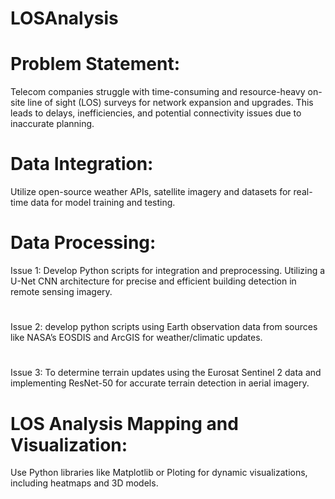 # LOSAnalysis

# Problem Statement: 
Telecom companies struggle with time-consuming and resource-heavy on-site line of sight (LOS) surveys for network expansion and upgrades. This leads to delays, inefficiencies, and potential connectivity issues due to inaccurate planning.


# Data Integration: 
Utilize open-source weather APIs, satellite imagery and datasets for real-time data for model training and testing.
# Data Processing:
Issue 1:   Develop Python scripts for integration and preprocessing.
Utilizing a U-Net CNN architecture for precise and efficient building detection in remote sensing imagery.
#
Issue 2: develop python scripts using Earth observation data from sources like NASA’s EOSDIS and ArcGIS for weather/climatic updates.
#
Issue 3:  To determine terrain updates using the Eurosat Sentinel 2 data and implementing ResNet-50 for accurate terrain detection in aerial imagery.

#  LOS Analysis Mapping and Visualization:
Use Python libraries like Matplotlib or Ploting for dynamic visualizations, including heatmaps and 3D models.


